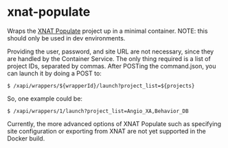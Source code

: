 # xnat-populate

Wraps the [XNAT Populate](https://bitbucket.org/xnatdev/xnat_populate) project up in a minimal container. NOTE: this should only be used in dev environments.

Providing the user, password, and site URL are not necessary, since they are handled by the Container Service. The only thing required is a list of project IDs, separated by commas. After POSTing the command.json, you can launch it by doing a POST to:

```
$ /xapi/wrappers/${wrapperId}/launch?project_list=${projects}
```

So, one example could be:

```
$ /xapi/wrappers/1/launch?project_list=Angio_XA,Behavior_DB
```

Currently, the more advanced options of XNAT Populate such as specifying site configuration or exporting from XNAT are not yet supported in the Docker build.

